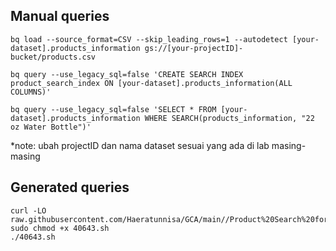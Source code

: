 **Manual queries**
-
```
bq load --source_format=CSV --skip_leading_rows=1 --autodetect [your-dataset].products_information gs://[your-projectID]-bucket/products.csv
```
```
bq query --use_legacy_sql=false 'CREATE SEARCH INDEX product_search_index ON [your-dataset].products_information(ALL COLUMNS)'
```
```
bq query --use_legacy_sql=false 'SELECT * FROM [your-dataset].products_information WHERE SEARCH(products_information, "22 oz Water Bottle")'
```
*note:
ubah projectID dan nama dataset sesuai yang ada di lab masing-masing

**Generated queries**
-
```
curl -LO raw.githubusercontent.com/Haeratunnisa/GCA/main//Product%20Search%20for%20Marketing%20with%20BigQuery/40643.sh
sudo chmod +x 40643.sh
./40643.sh
